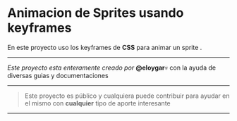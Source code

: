 # Animacion de Sprites usando keyframes

En este proyecto uso los keyframes de **CSS** para animar un sprite .

---

*Este proyecto esta enteramente creado por* **@eloygar**:skull: con la ayuda de diversas guias y documentaciones

---

> Este proyecto es público y cualquiera puede contribuir para ayudar en el mismo con **cualquier** tipo de aporte interesante
---